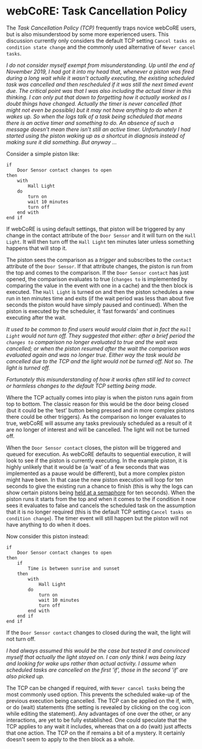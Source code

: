 # webCoRE: Task Cancellation Policy

The _Task Cancellation Policy (TCP)_ frequently traps novice webCoRE users, but is also misunderstood by some more experienced users. This discussion
currently only considers the default TCP setting `Cancel tasks on condition state change` and the commonly used alternative of `Never cancel tasks`.

_I do not consider myself exempt from misunderstanding. Up until the end of November 2019, I had got it into my head that, whenever a piston was
fired during a long wait while it wasn’t actually executing, the existing scheduled task was cancelled and then rescheduled if it was still
the next timed event due. The critical point was that I was also including the actual timer in this thinking. I can only put that down to
forgetting how it actually worked as I doubt things have changed. Actually the timer is never cancelled (that might not even be possible) 
but it may not have anything to do when it wakes up. So when the logs talk of a task being scheduled that means there is an active timer
and something to do. An absence of such a message doesn't mean there isn't still an active timer. Unfortunately I had started using the
piston waking up as a shortcut in diagnosis instead of making sure it did something. But anyway ..._

Consider a simple piston like:

```
if 
    Door Sensor contact changes to open
then 
    with
        Hall Light
    do
        turn on
        wait 10 minutes
        turn off
    end with
end if
```

If webCoRE is using default settings, that piston will be triggered by any change in the contact attribute of the `Door Sensor` and it will turn on the `Hall Light`.
It will then turn off the `Hall Light` ten minutes later unless something happens that will stop it.

The piston sees the comparison as a _trigger_ and subscribes to the `contact` attribute of the `Door Sensor`. If that attribute changes, the piston is run
from the top and comes to the comparison. If the `Door Sensor contact` has just opened, the comparison evaluates to true (`changes to` is implemented by
comparing the value in the event with one in a cache) and the then block is executed. The `Hall Light` is turned on and then the piston schedules a new run
in ten minutes time and exits (if the wait period was less than about five seconds the piston would have simply paused and continued). When the piston is
executed by the scheduler, it 'fast forwards' and continues executing after the wait.

_It used to be common to find users would would claim that in fact the `Hall Light` would not turn off. They suggested that either: after a brief period the
`changes to` comparison no longer evaluated to true and the wait was cancelled; or when the piston resumed after the wait the comparison was evaluated again 
and was no longer true. Either way the task would be cancelled due to the TCP and the light would not be turned off. Not so. The light is turned off._

_Fortunately this misunderstanding of how it works often still led to correct or harmless changes to the default TCP setting being made._

Where the TCP actually comes into play is when the piston runs again from top to bottom. The classic reason for this would be the door being closed (but it could be the ‘test’ button being pressed and in more complex pistons there could be other triggers). As the comparison no longer evaluates to true, webCoRE will assume any tasks previously scheduled as a result of it are no longer of interest and will be cancelled. The light will not be turned off.

When the `Door Sensor contact` closes, the piston will be triggered and queued for execution. As webCoRE defaults to sequential execution, it will look to see if the piston is currently executing. In the example piston, it is highly unlikely that it would be (a ‘wait’ of a few seconds that was implemented as a pause would be different), but a more complex piston might have been. In that case the new piston execution will loop for ten seconds to give the existing run a chance to finish (this is why the logs can show certain pistons being [held at a semaphore](Piston%20held%20at%20a%20semaphore.md) for ten seconds). When the piston runs it starts from the top and when it comes to the if condition it now sees it evaluates to false and cancels the scheduled task on the assumption that it is no longer required (this is the default TCP setting `Cancel tasks on condition change`). The timer event will still happen but the piston will not have anything to do when it does.

Now consider this piston instead:

```
if 
    Door Sensor contact changes to open
then 
    if
        Time is between sunrise and sunset
    then
        with
            Hall Light
        do
            turn on
            wait 10 minutes
            turn off
        end with
    end if
end if
```

If the `Door Sensor contact` changes to closed during the wait, the light will not turn off.

_I had always assumed this would be the case but tested it and convinced myself that actually the light stayed on. I can only think I was being lazy and looking for wake ups rather than actual activity. I assume when scheduled tasks are cancelled on the first 'if', those in the second 'if' are also picked up._

The TCP can be changed if required, with `Never cancel tasks` being the most commonly used option. This prevents the scheduled wake-up of the previous execution being cancelled. The TCP can be applied on the if, with, or do (wait) statements (the setting is revealed by clicking on the cog icon while editing the statement). Any advantages of one over the other, or any interactions, are yet to be fully established. One could speculate that the TCP applies to any wait it includes, whereas that on a do (wait) just affects that one action. The TCP on the if remains a bit of a mystery. It certainly doesn't seem to apply to the then block as a whole.

